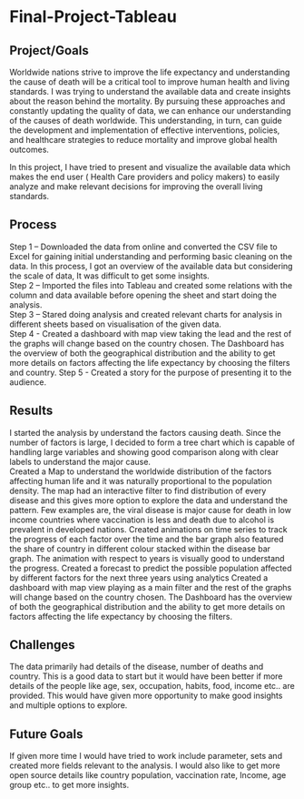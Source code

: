 # Final-Project-Tableau

## Project/Goals
Worldwide nations strive to improve the life expectancy and understanding the cause of death will be a critical tool to improve human health and living standards. I was trying to understand the available data and create insights about the reason behind the mortality. By pursuing these approaches and constantly updating the quality of data, we can enhance our understanding of the causes of death worldwide. This understanding, in turn, can guide the development and implementation of effective interventions, policies, and healthcare strategies to reduce mortality and improve global health outcomes. 

In this project, I have tried to present and visualize the available data which makes the end user ( Health Care providers and policy makers) to easily analyze and make relevant decisions for improving the overall living standards.    


## Process
Step 1 – Downloaded the data from online and converted the CSV file to Excel for gaining initial understanding and performing basic cleaning on the data. In this process, I got an overview of the available data but considering the scale of data, It was difficult to get some insights.  
Step 2 – Imported the files into Tableau and created some relations with the column and data available before opening the sheet and start doing the analysis.   
Step 3 – Stared doing analysis and created relevant charts for analysis in different sheets based on visualisation of the given data.  
Step 4 -  Created a dashboard with map view taking the lead and the rest of the graphs will change based on the country chosen. The Dashboard has the overview of both the geographical distribution and the ability to get more details on factors affecting the life expectancy by choosing the filters and country.
Step 5 - Created a story for the purpose of presenting it to the audience. 


## Results
I started the analysis by understand the factors causing death. Since the number of factors is large, I decided to form a tree chart which is capable of handling large variables and showing good comparison along with clear labels to understand the major cause.     
Created a Map to understand the worldwide distribution of the factors affecting human life and it was naturally proportional to the population density. The map had an interactive filter to find distribution of every disease and this gives more option to explore the data and understand the pattern. Few examples are, the viral disease is major cause for death in low income countries where vaccination is less and death due to alcohol is prevalent in developed nations. 
Created animations on time series to track the progress of each factor over the time and the bar graph also featured the share of country in different colour stacked within the disease bar graph. The animation with respect to years is visually good to understand the progress. 
Created a forecast to predict the possible population affected by different factors for the next three years using analytics 
Created a dashboard with map view playing as a main filter and the rest of the graphs will change based on the country chosen. The Dashboard has the overview of both the geographical distribution and the ability to get more details on factors affecting the life expectancy by choosing the filters. 

## Challenges 
The data primarily had details of the disease, number of deaths and country. This is a good data to start but it would have been better if more details of the people like age, sex, occupation, habits, food, income etc.. are provided. This would have given more opportunity to make good insights and multiple options to explore.    
## Future Goals
If given more time I would have tried to work include parameter, sets and created more fields relevant to the analysis. I would also like to get more open source details like country population, vaccination rate, Income, age group etc..  to get more insights. 
